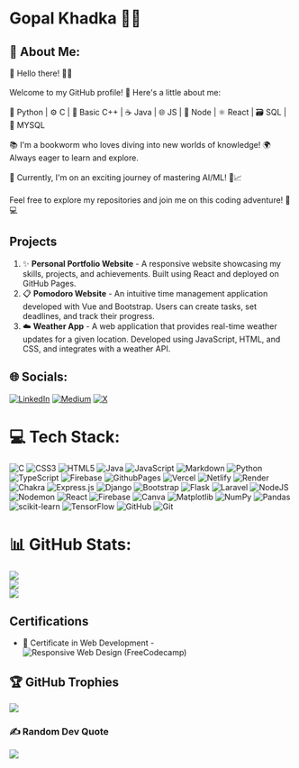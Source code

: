 # Gopal Khadka 👨‍💻

## 💫 About Me:
👋 Hello there! 👨‍💻<br><br>Welcome to my GitHub profile! 🚀 Here's a little about me:<br><br>🐍 Python | ⚙️ C | 🌟 Basic C++ | ☕️ Java | 🌐 JS | 🌱 Node | ⚛️ React | 🗃️ SQL | 🐬 MYSQL<br><br>📚 I'm a bookworm who loves diving into new worlds of knowledge! 🌍 Always eager to learn and explore.<br><br>🧠 Currently, I'm on an exciting journey of mastering AI/ML! 🤖📈<br><br>Feel free to explore my repositories and join me on this coding adventure! 🌟💻

## Projects
1. ✨ **Personal Portfolio Website** - A responsive website showcasing my skills, projects, and achievements. Built using React and deployed on GitHub Pages.
2. 📋 **Pomodoro Website** - An intuitive time management application developed with Vue and Bootstrap. Users can create tasks, set deadlines, and track their progress.
3. ☁️ **Weather App** - A web application that provides real-time weather updates for a given location. Developed using JavaScript, HTML, and CSS, and integrates with a weather API.


## 🌐 Socials:
[![LinkedIn](https://img.shields.io/badge/LinkedIn-%230077B5.svg?logo=linkedin&logoColor=white)](https://linkedin.com/in/gopal-khadka-1523b3260) [![Medium](https://img.shields.io/badge/Medium-12100E?logo=medium&logoColor=white)](https://medium.com/@khadkagopal) [![X](https://img.shields.io/badge/X-black.svg?logo=X&logoColor=white)](https://x.com/GopalKhadkaa) 

# 💻 Tech Stack:
![C](https://img.shields.io/badge/c-%2300599C.svg?style=for-the-badge&logo=c&logoColor=white) ![CSS3](https://img.shields.io/badge/css3-%231572B6.svg?style=for-the-badge&logo=css3&logoColor=white) ![HTML5](https://img.shields.io/badge/html5-%23E34F26.svg?style=for-the-badge&logo=html5&logoColor=white) ![Java](https://img.shields.io/badge/java-%23ED8B00.svg?style=for-the-badge&logo=openjdk&logoColor=white) ![JavaScript](https://img.shields.io/badge/javascript-%23323330.svg?style=for-the-badge&logo=javascript&logoColor=%23F7DF1E) ![Markdown](https://img.shields.io/badge/markdown-%23000000.svg?style=for-the-badge&logo=markdown&logoColor=white) ![Python](https://img.shields.io/badge/python-3670A0?style=for-the-badge&logo=python&logoColor=ffdd54) ![TypeScript](https://img.shields.io/badge/typescript-%23007ACC.svg?style=for-the-badge&logo=typescript&logoColor=white) ![Firebase](https://img.shields.io/badge/firebase-%23039BE5.svg?style=for-the-badge&logo=firebase) ![GithubPages](https://img.shields.io/badge/github%20pages-121013?style=for-the-badge&logo=github&logoColor=white) ![Vercel](https://img.shields.io/badge/vercel-%23000000.svg?style=for-the-badge&logo=vercel&logoColor=white) ![Netlify](https://img.shields.io/badge/netlify-%23000000.svg?style=for-the-badge&logo=netlify&logoColor=#00C7B7) ![Render](https://img.shields.io/badge/Render-%46E3B7.svg?style=for-the-badge&logo=render&logoColor=white) ![Chakra](https://img.shields.io/badge/chakra-%234ED1C5.svg?style=for-the-badge&logo=chakraui&logoColor=white) ![Express.js](https://img.shields.io/badge/express.js-%23404d59.svg?style=for-the-badge&logo=express&logoColor=%2361DAFB) ![Django](https://img.shields.io/badge/django-%23092E20.svg?style=for-the-badge&logo=django&logoColor=white) ![Bootstrap](https://img.shields.io/badge/bootstrap-%238511FA.svg?style=for-the-badge&logo=bootstrap&logoColor=white) ![Flask](https://img.shields.io/badge/flask-%23000.svg?style=for-the-badge&logo=flask&logoColor=white) ![Laravel](https://img.shields.io/badge/laravel-%23FF2D20.svg?style=for-the-badge&logo=laravel&logoColor=white) ![NodeJS](https://img.shields.io/badge/node.js-6DA55F?style=for-the-badge&logo=node.js&logoColor=white) ![Nodemon](https://img.shields.io/badge/NODEMON-%23323330.svg?style=for-the-badge&logo=nodemon&logoColor=%BBDEAD) ![React](https://img.shields.io/badge/react-%2320232a.svg?style=for-the-badge&logo=react&logoColor=%2361DAFB) ![Firebase](https://img.shields.io/badge/firebase-a08021?style=for-the-badge&logo=firebase&logoColor=ffcd34) ![Canva](https://img.shields.io/badge/Canva-%2300C4CC.svg?style=for-the-badge&logo=Canva&logoColor=white) ![Matplotlib](https://img.shields.io/badge/Matplotlib-%23ffffff.svg?style=for-the-badge&logo=Matplotlib&logoColor=black) ![NumPy](https://img.shields.io/badge/numpy-%23013243.svg?style=for-the-badge&logo=numpy&logoColor=white) ![Pandas](https://img.shields.io/badge/pandas-%23150458.svg?style=for-the-badge&logo=pandas&logoColor=white) ![scikit-learn](https://img.shields.io/badge/scikit--learn-%23F7931E.svg?style=for-the-badge&logo=scikit-learn&logoColor=white) ![TensorFlow](https://img.shields.io/badge/TensorFlow-%23FF6F00.svg?style=for-the-badge&logo=TensorFlow&logoColor=white) ![GitHub](https://img.shields.io/badge/github-%23121011.svg?style=for-the-badge&logo=github&logoColor=white) ![Git](https://img.shields.io/badge/git-%23F05033.svg?style=for-the-badge&logo=git&logoColor=white)
# 📊 GitHub Stats:
![](https://github-readme-stats.vercel.app/api?username=Gopal-Khadka&theme=dark&hide_border=false&include_all_commits=true&count_private=false)<br/>
![](https://github-readme-streak-stats.herokuapp.com/?user=Gopal-Khadka&theme=dark&hide_border=false)<br/>
![](https://github-readme-stats.vercel.app/api/top-langs/?username=Gopal-Khadka&theme=dark&hide_border=false&include_all_commits=true&count_private=false&layout=compact)


## Certifications
- 📜 Certificate in Web Development - ![Responsive Web Design (FreeCodecamp)](https://www.freecodecamp.org/certification/fccea75acc3-90e0-4894-a586-f02646838359/responsive-web-design)

## 🏆 GitHub Trophies
![](https://github-profile-trophy.vercel.app/?username=Gopal-Khadka&theme=radical&no-frame=false&no-bg=true&margin-w=4)

### ✍️ Random Dev Quote
![](https://quotes-github-readme.vercel.app/api?type=horizontal&theme=radical)
